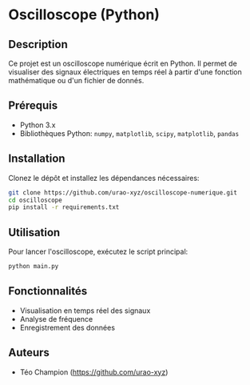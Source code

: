 # Oscilloscope (Python)

## Description
Ce projet est un oscilloscope numérique écrit en Python. Il permet de visualiser des signaux électriques en temps réel à partir d'une fonction mathématique ou d'un fichier de donnés.

## Prérequis
- Python 3.x
- Bibliothèques Python: `numpy`, `matplotlib`, `scipy`, `matplotlib`, `pandas`


## Installation
Clonez le dépôt et installez les dépendances nécessaires:
```bash
git clone https://github.com/urao-xyz/oscilloscope-numerique.git
cd oscilloscope
pip install -r requirements.txt
```

## Utilisation
Pour lancer l'oscilloscope, exécutez le script principal:
```bash
python main.py
```

## Fonctionnalités
- Visualisation en temps réel des signaux
- Analyse de fréquence
- Enregistrement des données

## Auteurs
- Téo Champion (https://github.com/urao-xyz)